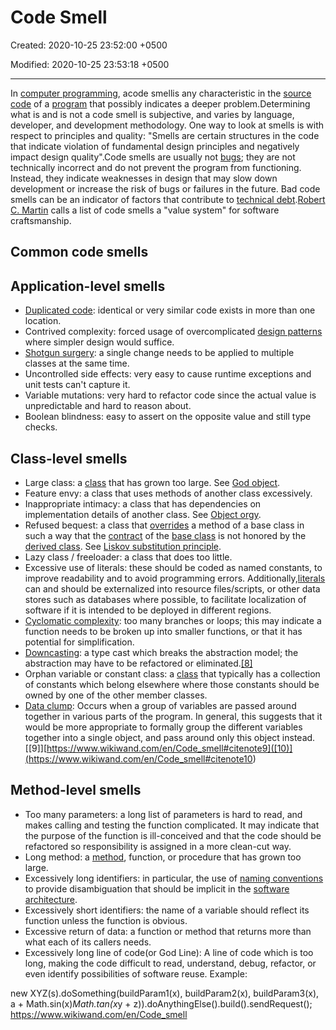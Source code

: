 # Code Smell

Created: 2020-10-25 23:52:00 +0500

Modified: 2020-10-25 23:53:18 +0500

---

In [computer programming](https://www.wikiwand.com/en/Computer_programming), acode smellis any characteristic in the [source code](https://www.wikiwand.com/en/Source_code) of a [program](https://www.wikiwand.com/en/Computer_program) that possibly indicates a deeper problem.Determining what is and is not a code smell is subjective, and varies by language, developer, and development methodology.
One way to look at smells is with respect to principles and quality: "Smells are certain structures in the code that indicate violation of fundamental design principles and negatively impact design quality".Code smells are usually not [bugs](https://www.wikiwand.com/en/Software_bug); they are not technically incorrect and do not prevent the program from functioning. Instead, they indicate weaknesses in design that may slow down development or increase the risk of bugs or failures in the future. Bad code smells can be an indicator of factors that contribute to [technical debt](https://www.wikiwand.com/en/Technical_debt).[Robert C. Martin](https://www.wikiwand.com/en/Robert_C._Martin) calls a list of code smells a "value system" for software craftsmanship.

## Common code smells

## Application-level smells

- [Duplicated code](https://www.wikiwand.com/en/Duplicate_code): identical or very similar code exists in more than one location.
- Contrived complexity: forced usage of overcomplicated [design patterns](https://www.wikiwand.com/en/Design_pattern_(computer_science)) where simpler design would suffice.
- [Shotgun surgery](https://www.wikiwand.com/en/Shotgun_surgery): a single change needs to be applied to multiple classes at the same time.
- Uncontrolled side effects: very easy to cause runtime exceptions and unit tests can't capture it.
- Variable mutations: very hard to refactor code since the actual value is unpredictable and hard to reason about.
- Boolean blindness: easy to assert on the opposite value and still type checks.

## Class-level smells

- Large class: a [class](https://www.wikiwand.com/en/Class_(computer_science)) that has grown too large. See [God object](https://www.wikiwand.com/en/God_object).
- Feature envy: a class that uses methods of another class excessively.
- Inappropriate intimacy: a class that has dependencies on implementation details of another class. See [Object orgy](https://www.wikiwand.com/en/Object_orgy).
- Refused bequest: a class that [overrides](https://www.wikiwand.com/en/Method_overriding_(programming)) a method of a base class in such a way that the [contract](https://www.wikiwand.com/en/Contract_(software)) of the [base class](https://www.wikiwand.com/en/Base_class) is not honored by the [derived class](https://www.wikiwand.com/en/Derived_class). See [Liskov substitution principle](https://www.wikiwand.com/en/Liskov_substitution_principle).
- Lazy class / freeloader: a class that does too little.
- Excessive use of literals: these should be coded as named constants, to improve readability and to avoid programming errors. Additionally,[literals](https://www.wikiwand.com/en/Literal_(computer_programming)) can and should be externalized into resource files/scripts, or other data stores such as databases where possible, to facilitate localization of software if it is intended to be deployed in different regions.
- [Cyclomatic complexity](https://www.wikiwand.com/en/Cyclomatic_complexity): too many branches or loops; this may indicate a function needs to be broken up into smaller functions, or that it has potential for simplification.
- [Downcasting](https://www.wikiwand.com/en/Downcasting): a type cast which breaks the abstraction model; the abstraction may have to be refactored or eliminated.[[8]](https://www.wikiwand.com/en/Code_smell#citenote8)
- Orphan variable or constant class: a [class](https://www.wikiwand.com/en/Class_(computer_science)) that typically has a collection of constants which belong elsewhere where those constants should be owned by one of the other member classes.
- [Data clump](https://www.wikiwand.com/en/Data_Clump_(Code_Smell)): Occurs when a group of variables are passed around together in various parts of the program. In general, this suggests that it would be more appropriate to formally group the different variables together into a single object, and pass around only this object instead.[[9]][https://www.wikiwand.com/en/Code_smell#citenote9]([10)](<https://www.wikiwand.com/en/Code_smell#citenote10>)

## Method-level smells

- Too many parameters: a long list of parameters is hard to read, and makes calling and testing the function complicated. It may indicate that the purpose of the function is ill-conceived and that the code should be refactored so responsibility is assigned in a more clean-cut way.
- Long method: a [method](https://www.wikiwand.com/en/Method_(computer_science)), function, or procedure that has grown too large.
- Excessively long identifiers: in particular, the use of [naming conventions](https://www.wikiwand.com/en/Naming_convention_(programming)) to provide disambiguation that should be implicit in the [software architecture](https://www.wikiwand.com/en/Software_architecture).
- Excessively short identifiers: the name of a variable should reflect its function unless the function is obvious.
- Excessive return of data: a function or method that returns more than what each of its callers needs.
- Excessively long line of code(or God Line): A line of code which is too long, making the code difficult to read, understand, debug, refactor, or even identify possibilities of software reuse. Example:

new XYZ(s).doSomething(buildParam1(x), buildParam2(x), buildParam3(x), a + Math.sin(x)*Math.tan(x*y + z)).doAnythingElse().build().sendRequest();
<https://www.wikiwand.com/en/Code_smell>
